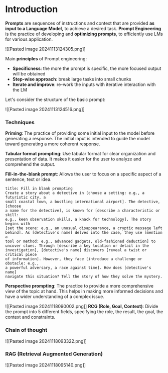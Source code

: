 # Introduction

**Prompts** are sequences of instructions and context that are provided **as input to a Language Model,** to achieve a desired task.
**Prompt Engineering** is the practice of developing and **optimizing prompts**, to efficiently use LMs for various application.

![[Pasted image 20241113124305.png]]

Main **principles** of Prompt engineering:
-  **Specificness**: the more the prompt is specific, the more focused output will be obtained
- **Step-wise approach**: break large tasks into small chunks
- **Iterate and improve**: re-work the inputs with iterative interaction with the LM

Let's consider the structure of the basic prompt:

![[Pasted image 20241113124516.png]]
### Techniques

**Priming**: The practice of providing some initial input to the model before generating a response. The initial input is intended to guide the model toward generating a more
coherent response.

**Tabular format prompting**:  Use tabular format for clear organization and presentation of data. It makes it easier for the user to analyze and comprehend the output.

**Fill-in-the-blank prompt**:  Allows the user to focus on a specific aspect of a sentence, text or idea.

```ad-example
title: Fill in blank prompting
Create a story about a detective in [choose a setting: e.g., a futuristic city, a
small coastal town, a bustling international airport]. The detective, [choose
a name for the detective], is known for [describe a characteristic or skill:
e.g., keen observation skills, a knack for technology]. The story begins with
[set the scene: e.g., an unusual disappearance, a cryptic message left
behind]. As [detective's name] delves into the case, they use [mention a
tool or method: e.g., advanced gadgets, old-fashioned deduction] to
uncover clues. Through [describe a key location or detail in the
investigation], [detective's name] discovers [reveal a twist or critical piece
of information]. However, they face [introduce a challenge or obstacle: e.g.,
a powerful adversary, a race against time]. How does [detective's name]
navigate this situation? Tell the story of how they solve the mystery.

```

**Perspective prompting**: The practice to provide a more comprehensive view of the topic at hand. This helps in making more informed decisions and have a wider understanding of a complex issue.

![[Pasted image 20241118090002.png]]
**RCG (Role, Goal, Context)**: Divide the prompt into 5 different fields, specifying the role, the 
result, the goal, the context and constraints.

### Chain of thought

![[Pasted image 20241118093322.png]]
### RAG (Retrieval Augmented Generation)

![[Pasted image 20241118095140.png]]

